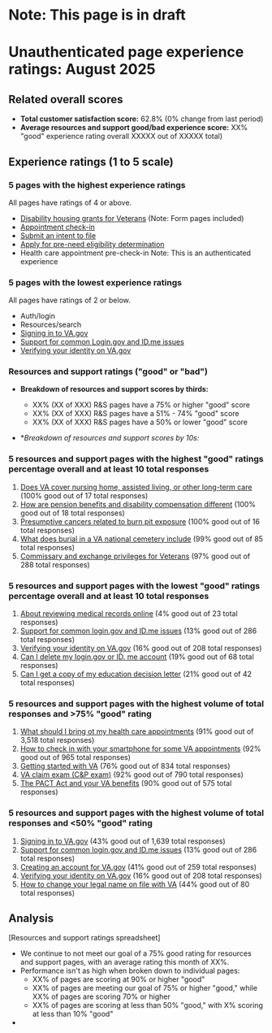 # Note: This page is in draft
# Unauthenticated page experience ratings: August 2025
## Related overall scores
- **Total customer satisfaction score:** 62.8% (0% change from last period)
- **Average resources and support good/bad experience score:** XX% "good" experience rating overall XXXXX out of XXXXX total)

## Experience ratings (1 to 5 scale)

### 5 pages with the highest experience ratings 
All pages have ratings of 4 or above.
- [Disability housing grants for Veterans](https://www.va.gov/housing-assistance/disability-housing-grants/) (Note: Form pages included)
- [Appointment check-in](https://www.va.gov/health-care/appointment-check-in/)
- [Submit an intent to file](https://www.va.gov/supporting-forms-for-claims/intent-to-file-form-21-0966/)
- [Apply for pre-need eligibility determination](https://www.va.gov/burials-and-memorials/pre-need/form-10007-apply-for-eligibility/)
- Health care appointment pre-check-in Note: This is an authenticated experience
        
### 5 pages with the lowest experience ratings
All pages have ratings of 2 or below.
- Auth/login
- Resources/search
- [Signing in to VA.gov](https://www.va.gov/resources/signing-in-to-vagov/)
- [Support for common Login.gov and ID.me issues](https://www.va.gov/resources/support-for-common-logingov-and-idme-issues/)
- [Verifying your identity on VA.gov](https://www.va.gov/resources/verifying-your-identity-on-vagov/)
    
### Resources and support ratings ("good" or "bad")

- **Breakdown of resources and support scores by thirds:**
  - XX% (XX of XXX) R&S pages have a 75% or higher "good" score
  - XX% (XX of XXX) R&S pages have a 51% - 74% "good" score
  - XX% (XX of XXX) R&S pages have a 50% or lower "good" score
    
- **Breakdown of resources and support scores by 10s:*

### 5 resources and support pages with the highest "good" ratings percentage overall and at least 10 total responses

1. [Does VA cover nursing home, assisted living, or other long-term care](https://www.va.gov/resources/does-va-cover-nursing-home-assisted-living-or-other-long-term-care/) (100% good out of 17 total responses)
2. [How are pension benefits and disability compensation different](https://www.va.gov/resources/how-are-pension-benefits-and-disability-compensation-different/) (100% good out of 18 total responses)
3. [Presumptive cancers related to burn pit exposure](https://www.va.gov/resources/presumptive-cancers-related-to-burn-pit-exposure/) (100% good out of 16 total responses)
4. [What does burial in a VA national cemetery include](https://www.va.gov/resources/what-does-burial-in-a-va-national-cemetery-include/) (99% good out of 85 total responses)
5. [Commissary and exchange privileges for Veterans](https://www.va.gov/resources/commissary-and-exchange-privileges-for-veterans/) (97% good out of 288 total responses)
          
### 5 resources and support pages with the lowest "good" ratings percentage overall and at least 10 total responses

1.  [About reviewing medical records online](https://www.va.gov/resources/about-reviewing-medical-records-online/) (4% good out of 23 total responses)
2.  [Support for common login.gov and ID.me issues](https://www.va.gov/resources/support-for-common-logingov-and-idme-issues/) (13% good out of 286 total responses)
3.  [Verifying your identity on VA.gov](https://www.va.gov/resources/verifying-your-identity-on-vagov/) (16% good out of 208 total responses)
4.  [Can I delete my login.gov or ID. me account](https://www.va.gov/resources/can-i-delete-my-logingov-or-idme-account/) (19% good out of 68 total responses)
5.  [Can I get a copy of my education decision letter](https://www.va.gov/resources/can-i-get-a-copy-of-my-education-decision-letter/) (21% good out of 42 total responses)
   
### 5 resources and support pages with the highest volume of total responses and >75% "good" rating

1. [What should I bring ot my health care appointments](https://www.va.gov/resources/what-should-i-bring-to-my-health-care-appointments/) (91% good out of 3,518 total responses)
2. [How to check in with your smartphone for some VA appointments](https://www.va.gov/resources/how-to-check-in-with-your-smartphone-for-some-va-appointments/) (92% good out of 965 total responses)
3. [Getting started with VA](https://www.va.gov/resources/getting-started-with-va/) (76% good out of 834 total responses)
4. [VA claim exam (C&P exam)](https://www.va.gov/resources/va-claim-exam/) (92% good out of 790 total responses)
5. [The PACT Act and your VA benefits](https://www.va.gov/resources/the-pact-act-and-your-va-benefits/) (90% good out of 575 total responses)
         
### 5 resources and support pages with the highest volume of total responses and <50% "good" rating

1. [Signing in to VA.gov](https://www.va.gov/resources/signing-in-to-vagov/) (43% good out of 1,639 total responses)
2. [Support for common login.gov and ID.me issues](https://www.va.gov/resources/support-for-common-logingov-and-idme-issues/) (13% good out of 286 total responses)
3. [Creating an account for VA.gov](https://www.va.gov/resources/creating-an-account-for-vagov/) (41% good out of 259 total responses)
4. [Verifying your identity on VA.gov](https://www.va.gov/resources/verifying-your-identity-on-vagov/) (16% good out of 208 total responses)
5. [How to change your legal name on file with VA](https://www.va.gov/resources/how-to-change-your-legal-name-on-file-with-va/) (44% good out of 80 total responses)
       
## Analysis
[Resources and support ratings spreadsheet]
- We continue to not meet our goal of a 75% good rating for resources and support pages, with an average rating this month of XX%. 
- Performance isn't as high when broken down to individual pages:
  - XX% of pages are scoring at 90% or higher "good"
  - XX% of pages are meeting our goal of 75% or higher "good," while XX% of pages are scoring 70% or higher
  - XX% of pages are scoring at less than 50% "good," with X% scoring at less than 10% "good" 
-  
